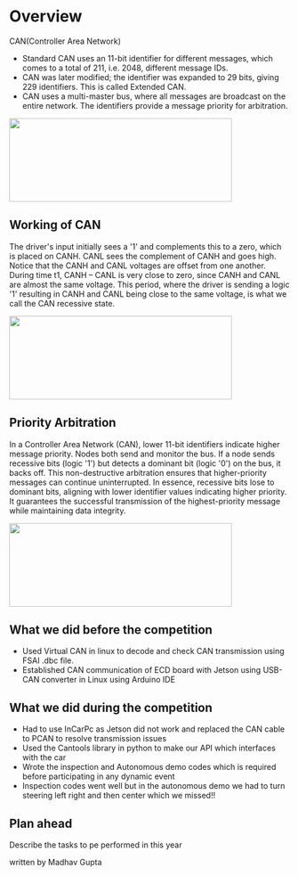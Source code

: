 # Overview 
CAN(Controller Area Network)

- Standard CAN uses an 11-bit identifier for different messages, which comes to a total of 211, i.e. 2048, different message IDs. 
- CAN was later modified; the identifier was expanded to 29 bits, giving 229 identifiers. This is called Extended CAN. 
- CAN uses a multi-master bus, where all messages are broadcast on the entire network. The identifiers provide a message priority for arbitration.

<img src ="https://i.ytimg.com/vi/i5iWAl74Iug/maxresdefault.jpg" width="400" height="150" class="center">

## Working of CAN

The driver's input initially sees a '1' and complements this to a zero, which is placed on CANH. CANL sees the complement of CANH and goes high. Notice that the CANH and CANL voltages are offset from one another. During time t1, CANH – CANL is very close to zero, since CANH and CANL are almost the same voltage. This period, where the driver is sending a logic '1' resulting in CANH and CANL being close to the same voltage, is what we call the CAN recessive state.

<img src ="https://www.allaboutcircuits.com/uploads/articles/6.jpg" width="400" height="150" class="center">


## Priority Arbitration

In a Controller Area Network (CAN), lower 11-bit identifiers indicate higher message priority. Nodes both send and monitor the bus. If a node sends recessive bits (logic '1') but detects a dominant bit (logic '0') on the bus, it backs off. This non-destructive arbitration ensures that higher-priority messages can continue uninterrupted. In essence, recessive bits lose to dominant bits, aligning with lower identifier values indicating higher priority. It guarantees the successful transmission of the highest-priority message while maintaining data integrity.

<img src ="hhttps://www.allaboutcircuits.com/uploads/articles/7.jpg" width="400" height="150" class="center">


## What we did before the competition

- Used Virtual CAN in linux to decode and check CAN transmission using FSAI .dbc file.
- Established CAN communication of ECD board with Jetson using USB-CAN converter in Linux using Arduino IDE

## What we did during the competition
- Had to use InCarPc as Jetson did not work and replaced the CAN cable to PCAN to resolve transmission issues
- Used the Cantools library in python to make our API which interfaces with the car 
- Wrote the inspection and Autonomous demo codes which is required before participating in any dynamic event
- Inspection codes went well but in the autonomous demo we had to turn steering left right and then center which we missed!!

## Plan ahead
Describe the tasks to pe performed in this year

written by Madhav Gupta